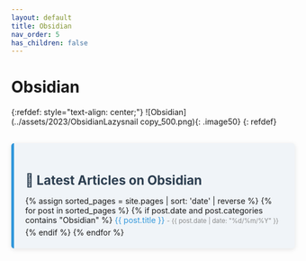 ```yaml
---
layout: default
title: Obsidian
nav_order: 5
has_children: false
---
```

# Obsidian

{:refdef: style="text-align: center;"}
  ![Obsidian](../assets/2023/ObsidianLazysnail copy_500.png){: .image50}
{: refdef}


<div style="background-color: #f0f4f8; border-left: 5px solid #3498db; padding: 20px; margin-top: 30px; border-radius: 5px; box-shadow: 0 2px 8px rgba(0, 0, 0, 0.1);">
  <h2 style="font-size: 1.6em; color: #2c3e50; margin-bottom: 15px;">🧠 Latest Articles on Obsidian</h2>
    {% assign sorted_pages = site.pages | sort: 'date' | reverse %}
    {% for post in sorted_pages %}
      {% if post.date and post.categories contains "Obsidian" %}
          <a href="{{ post.url }}" style="font-size: 1em; color: #3498db; text-decoration: none; transition: color 0.3s ease;">
            {{ post.title }}
          </a>
          <span style="font-size: 0.8em; color: #888;"> - {{ post.date | date: "%d/%m/%Y" }}</span>
          <div style="height: 5px;"></div> <!-- Custom small space -->
      {% endif %}
    {% endfor %}
</div>
